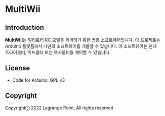 # MultiWii

## Introduction
**MultiWii**는 멀티로터 RC 모델을 제어하기 위한 범용 소프트웨어입니다.
이 프로젝트는 Arduino 플랫폼에서 나만의 소프트웨어를 개발할 수 있습니다.
이 소프트웨어는 현재 트라이콥터, 쿼드콥터 또는 헥사콥터를 제어할 수 있습니다.

## License
* Code for Arduino: GPL v3

## Copyright
Copyrightⓒ 2022 Lagrange Point, All rights reserved.
